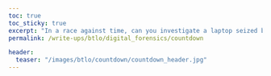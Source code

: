 ```yaml
---
toc: true
toc_sticky: true
excerpt: "In a race against time, can you investigate a laptop seized by law enforcement to identify if a bomb threat is real or a hoax?"
permalink: /write-ups/btlo/digital_forensics/countdown

header:
  teaser: "/images/btlo/countdown/countdown_header.jpg"
---
```

